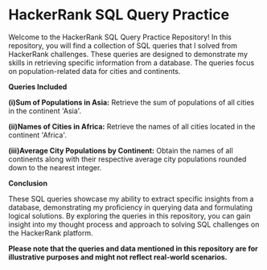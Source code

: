 # HackerRank SQL Query Practice

Welcome to the HackerRank SQL Query Practice Repository! In this repository, you will find a collection of SQL queries that I solved from HackerRank challenges. These queries are designed to demonstrate my skills in retrieving specific information from a database. The queries focus on population-related data for cities and continents.

**Queries Included**

**(i)Sum of Populations in Asia:** Retrieve the sum of populations of all cities in the continent 'Asia'.

**(ii)Names of Cities in Africa:** Retrieve the names of all cities located in the continent 'Africa'.

**(iii)Average City Populations by Continent:** Obtain the names of all continents along with their respective average city populations rounded down to the nearest integer.

**Conclusion**

These SQL queries showcase my ability to extract specific insights from a database, demonstrating my proficiency in querying data and formulating logical solutions. By exploring the queries in this repository, you can gain insight into my thought process and approach to solving SQL challenges on the HackerRank platform.

**Please note that the queries and data mentioned in this repository are for illustrative purposes and might not reflect real-world scenarios.**
